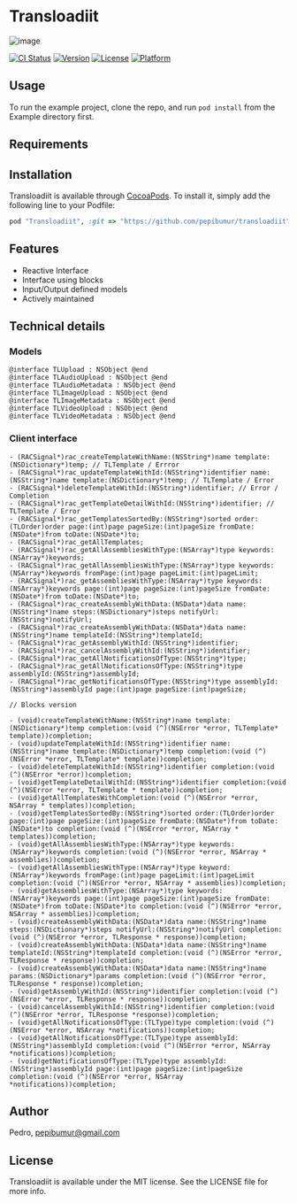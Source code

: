 # Transloadiit

![image](https://transloadit.com/img/robots/240x240/s3-store.jpg)

[![CI Status](http://img.shields.io/travis/Pedro/Transloadiit.svg?style=flat)](https://travis-ci.org/Pedro/Transloadiit)
[![Version](https://img.shields.io/cocoapods/v/Transloadiit.svg?style=flat)](http://cocoapods.org/pods/Transloadiit)
[![License](https://img.shields.io/cocoapods/l/Transloadiit.svg?style=flat)](http://cocoapods.org/pods/Transloadiit)
[![Platform](https://img.shields.io/cocoapods/p/Transloadiit.svg?style=flat)](http://cocoapods.org/pods/Transloadiit)

## Usage

To run the example project, clone the repo, and run `pod install` from the Example directory first.

## Requirements

## Installation

Transloadiit is available through [CocoaPods](http://cocoapods.org). To install
it, simply add the following line to your Podfile:

```ruby
pod "Transloadiit", :git => "https://github.com/pepibumur/transloadiit"
```

## Features

- Reactive Interface
- Interface using blocks
- Input/Output defined models
- Actively maintained

## Technical details

### Models

```objc
@interface TLUpload : NSObject @end
@interface TLAudioUpload : NSObject @end
@interface TLAudioMetadata : NSObject @end
@interface TLImageUpload : NSObject @end
@interface TLImageMetadata : NSObject @end
@interface TLVideoUpload : NSObject @end
@interface TLVideoMetadata : NSObject @end
```

### Client interface

```objc
- (RACSignal*)rac_createTemplateWithName:(NSString*)name template:(NSDictionary*)temp; // TLTemplate / Errror
- (RACSignal*)rac_updateTemplateWithId:(NSString*)identifier name:(NSString*)name template:(NSDictionary*)temp; // TLTemplate / Error
- (RACSignal*)deleteTemplateWithId:(NSString*)identifier; // Error / Completion
- (RACSignal*)rac_getTemplateDetailWithId:(NSString*)identifier; // TLTemplate / Error
- (RACSignal*)rac_getTemplatesSortedBy:(NSString*)sorted order:(TLOrder)order page:(int)page pageSize:(int)pageSize fromDate:(NSDate*)from toDate:(NSDate*)to;
- (RACSignal*)rac_getAllTemplates;
- (RACSignal*)rac_getAllAssembliesWithType:(NSArray*)type keywords:(NSArray*)keywords;
- (RACSignal*)rac_getAllAssembliesWithType:(NSArray*)type keywords:(NSArray*)keywords fromPage:(int)page pageLimit:(int)pageLimit;
- (RACSignal*)rac_getAssembliesWithType:(NSArray*)type keywords:(NSArray*)keywords page:(int)page pageSize:(int)pageSize fromDate:(NSDate*)from toDate:(NSDate*)to;
- (RACSignal*)rac_createAssemblyWithData:(NSData*)data name:(NSString*)name steps:(NSDictionary*)steps notifyUrl:(NSString*)notifyUrl;
- (RACSignal*)rac_createAssemblyWithData:(NSData*)data name:(NSString*)name templateId:(NSString*)templateId;
- (RACSignal*)rac_getAssemblyWithId:(NSString*)identifier;
- (RACSignal*)rac_cancelAssemblyWithId:(NSString*)identifier;
- (RACSignal*)rac_getAllNotificationsOfType:(NSString*)type;
- (RACSignal*)rac_getAllNotificationsOfType:(NSString*)type assemblyId:(NSString*)assemblyId;
- (RACSignal*)rac_getNotificationsOfType:(NSString*)type assemblyId:(NSString*)assemblyId page:(int)page pageSize:(int)pageSize;

// Blocks version

- (void)createTemplateWithName:(NSString*)name template:(NSDictionary*)temp completion:(void (^)(NSError *error, TLTemplate* template))completion;
- (void)updateTemplateWithId:(NSString*)identifier name:(NSString*)name template:(NSDictionary*)temp completion:(void (^)(NSError *error, TLTemplate* template))completion;
- (void)deleteTemplateWithId:(NSString*)identifier completion:(void (^)(NSError *error))completion;
- (void)getTemplateDetailWithId:(NSString*)identifier completion:(void (^)(NSError *error, TLTemplate * template))completion;
- (void)getAllTemplatesWithCompletion:(void (^)(NSError *error, NSArray * templates))completion;
- (void)getTemplatesSortedBy:(NSString*)sorted order:(TLOrder)order page:(int)page pageSize:(int)pageSize fromDate:(NSDate*)from toDate:(NSDate*)to completion:(void (^)(NSError *error, NSArray * templates))completion;
- (void)getAllAssembliesWithType:(NSArray*)type keywords:(NSArray*)keywords completion:(void (^)(NSError *error, NSArray * assemblies))completion;
- (void)getAllAssembliesWithType:(NSArray*)type keyword:(NSArray*)keywords fromPage:(int)page pageLimit:(int)pageLimit completion:(void (^)(NSError *error, NSArray * assemblies))completion;
- (void)getAssembliesWithType:(NSArray*)type keywords:(NSArray*)keywords page:(int)page pageSize:(int)pageSize fromDate:(NSDate*)from toDate:(NSDate*)to completion:(void (^)(NSError *error, NSArray * assemblies))completion;
- (void)createAssemblyWithData:(NSData*)data name:(NSString*)name steps:(NSDictionary*)steps notifyUrl:(NSString*)notifyUrl completion:(void (^)(NSError *error, TLResponse * response))completion;
- (void)createAssemblyWithData:(NSData*)data name:(NSString*)name templateId:(NSString*)templateId completion:(void (^)(NSError *error, TLResponse * response))completion;
- (void)createAssemblyWithData:(NSData*)data name:(NSString*)name params:(NSDictionary*)params completion:(void (^)(NSError *error, TLResponse * response))completion;
- (void)getAssemblyWithId:(NSString*)identifier completion:(void (^)(NSError *error, TLResponse * response))completion;
- (void)cancelAssemblyWithId:(NSString*)identifier completion:(void (^)(NSError *error, TLResponse *response))completion;
- (void)getAllNotificationsOfType:(TLType)type completion:(void (^)(NSError *error, NSArray *notifications))completion;
- (void)getAllNotificationsOfType:(TLType)type assemblyId:(NSString*)assemblyId completion:(void (^)(NSError *error, NSArray *notifications))completion;
- (void)getNotificationsOfType:(TLType)type assemblyId:(NSString*)assemblyId page:(int)page pageSize:(int)pageSize completion:(void (^)(NSError *error, NSArray *notifications))completion;
```

## Author

Pedro, pepibumur@gmail.com

## License

Transloadiit is available under the MIT license. See the LICENSE file for more info.
